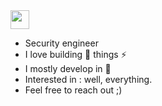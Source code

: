 <img src="https://media.giphy.com/media/hvRJCLFzcasrR4ia7z/giphy.gif" width="30px" />

- Security engineer
- I love building 🤖 things ⚡
- I mostly develop in 🐍
- Interested in : well, everything.
- Feel free to reach out ;)
